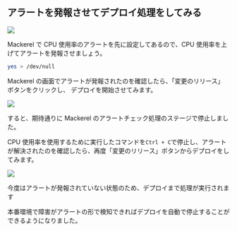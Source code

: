 ## アラートを発報させてデプロイ処理をしてみる

![](images/pipeline_mackerel_fail.png)

Mackerel で CPU 使用率のアラートを先に設定してあるので、CPU 使用率を上げてアラートを発報させましょう。

```sh
yes > /dev/null
```

Mackerel の画面でアラートが発報されたのを確認したら、「変更のリリース」ボタンをクリックし、
デプロイを開始させてみます。

![](https://cdn-ssl-devio-img.classmethod.jp/wp-content/uploads/2018/11/8918303f03e89161dcb56542e6dd55f7.png)

すると、期待通りに Mackerel のアラートチェック処理のステージで停止しました。

CPU 使用率を使用するために実行したコマンドを`Ctrl + C`で停止し、アラートが解決されたのを確認したら、再度「変更のリリース」ボタンからデプロイをしてみます。

![](https://cdn-ssl-devio-img.classmethod.jp/wp-content/uploads/2018/11/87584bfc8789c01ef6731f0dd71fafe3.png)

今度はアラートが発報されていない状態のため、デプロイまで処理が実行されます

本番環境で障害がアラートの形で検知できればデプロイを自動で停止することができるようになりました。
